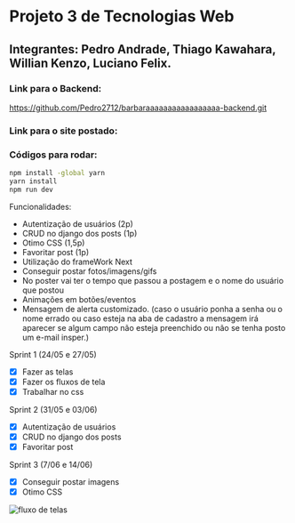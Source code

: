 # Projeto 3 de Tecnologias Web

## Integrantes: Pedro Andrade, Thiago Kawahara, Willian Kenzo, Luciano Felix.

### Link para o Backend:
https://github.com/Pedro2712/barbaraaaaaaaaaaaaaaaaa-backend.git

### Link para o site postado:


### Códigos para rodar:

```cmd
npm install -global yarn
yarn install
npm run dev
```

Funcionalidades:
- Autentização de usuários (2p)
- CRUD no django dos posts (1p)
- Otimo CSS (1,5p)
- Favoritar post (1p)
- Utilização do frameWork Next
- Conseguir postar fotos/imagens/gifs
- No poster vai ter o tempo que passou a postagem e o nome do usuário que postou
- Animações em botões/eventos
- Mensagem de alerta customizado. (caso o usuário ponha a senha ou o nome errado ou caso esteja na aba de cadastro a mensagem irá aparecer se algum campo não esteja   preenchido ou não se tenha posto um e-mail insper.)

Sprint 1 (24/05 e 27/05)

  - [X] Fazer as telas
  - [X] Fazer os fluxos de tela
  - [X] Trabalhar no css

Sprint 2 (31/05 e 03/06)
  - [X] Autentização de usuários
  - [X] CRUD no django dos posts
  - [X] Favoritar post

Sprint 3 (7/06 e 14/06)
  - [X] Conseguir postar imagens
  - [X] Otimo CSS

![fluxo de telas](https://user-images.githubusercontent.com/71990438/169356552-394c481d-466f-4b10-aba3-6d4236a38586.png)


